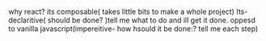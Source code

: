 why react? its composable( takes little bits to make a whole project)
Its- declaritive( should be done? )tell me what to do and ill get it done. 
oppesd to vanilla javascript(impereitive- how hsould it be done:? tell me each step)